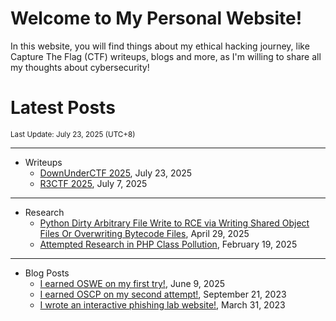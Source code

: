 # Welcome to My Personal Website!

In this website, you will find things about my ethical hacking journey, like Capture The Flag (CTF) writeups, blogs and more, as I'm willing to share all my thoughts about cybersecurity!

# Latest Posts

<span class="page_information"><small>Last Update: July 23, 2025 (UTC+8)</small></span>

* * *
- Writeups
    - [DownUnderCTF 2025](https://siunam321.github.io/ctf/DownUnderCTF-2025/), July 23, 2025
    - [R3CTF 2025](https://siunam321.github.io/ctf/R3CTF-2025/), July 7, 2025

* * *
- Research
    - [Python Dirty Arbitrary File Write to RCE via Writing Shared Object Files Or Overwriting Bytecode Files](https://siunam321.github.io/research/python-dirty-arbitrary-file-write-to-rce-via-writing-shared-object-files-or-overwriting-bytecode-files), April 29, 2025
    - [Attempted Research in PHP Class Pollution](https://siunam321.github.io/research/attempted-research-in-php-class-pollution), February 19, 2025

* * *
- Blog Posts
    - [I earned OSWE on my first try!](https://siunam321.github.io/blog/2025-06-09-i-earned-oswe-on-my-first-try), June 9, 2025
    - [I earned OSCP on my second attempt!](https://siunam321.github.io/blog/2023-09-21-I-earned-OSCP-on-my-second-attempt), September 21, 2023
    - [I wrote an interactive phishing lab website!](https://siunam321.github.io/blog/2023-03-31-I-wrote-an-interactive-phishing-lab-website), March 31, 2023